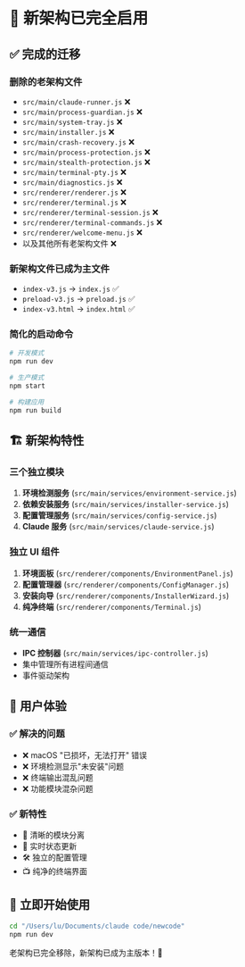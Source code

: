 # 🎉 新架构已完全启用

## ✅ 完成的迁移

### 删除的老架构文件
- `src/main/claude-runner.js` ❌
- `src/main/process-guardian.js` ❌
- `src/main/system-tray.js` ❌
- `src/main/installer.js` ❌
- `src/main/crash-recovery.js` ❌
- `src/main/process-protection.js` ❌
- `src/main/stealth-protection.js` ❌
- `src/main/terminal-pty.js` ❌
- `src/main/diagnostics.js` ❌
- `src/renderer/renderer.js` ❌
- `src/renderer/terminal.js` ❌
- `src/renderer/terminal-session.js` ❌
- `src/renderer/terminal-commands.js` ❌
- `src/renderer/welcome-menu.js` ❌
- 以及其他所有老架构文件 ❌

### 新架构文件已成为主文件
- `index-v3.js` → `index.js` ✅
- `preload-v3.js` → `preload.js` ✅
- `index-v3.html` → `index.html` ✅

### 简化的启动命令
```bash
# 开发模式
npm run dev

# 生产模式  
npm start

# 构建应用
npm run build
```

## 🏗️ 新架构特性

### 三个独立模块
1. **环境检测服务** (`src/main/services/environment-service.js`)
2. **依赖安装服务** (`src/main/services/installer-service.js`)
3. **配置管理服务** (`src/main/services/config-service.js`)
4. **Claude 服务** (`src/main/services/claude-service.js`)

### 独立 UI 组件
1. **环境面板** (`src/renderer/components/EnvironmentPanel.js`)
2. **配置管理器** (`src/renderer/components/ConfigManager.js`)
3. **安装向导** (`src/renderer/components/InstallerWizard.js`)
4. **纯净终端** (`src/renderer/components/Terminal.js`)

### 统一通信
- **IPC 控制器** (`src/main/services/ipc-controller.js`)
- 集中管理所有进程间通信
- 事件驱动架构

## 🎯 用户体验

### ✅ 解决的问题
- ❌ macOS "已损坏，无法打开" 错误
- ❌ 环境检测显示"未安装"问题
- ❌ 终端输出混乱问题
- ❌ 功能模块混杂问题

### ✅ 新特性
- 🎨 清晰的模块分离
- 🔄 实时状态更新
- 🛠️ 独立的配置管理
- 📺 纯净的终端界面

## 🚀 立即开始使用

```bash
cd "/Users/lu/Documents/claude code/newcode"
npm run dev
```

老架构已完全移除，新架构已成为主版本！🎉